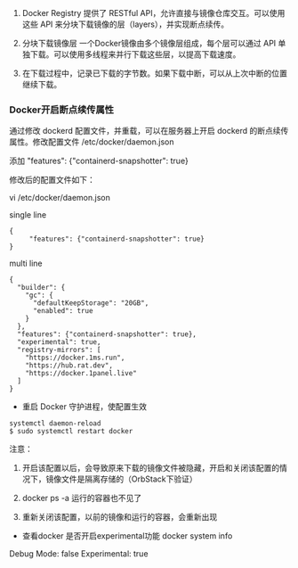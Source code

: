 1. Docker Registry 提供了 RESTful API，允许直接与镜像仓库交互。可以使用这些 API 来分块下载镜像的层（layers），并实现断点续传。

2. 分块下载镜像层
一个Docker镜像由多个镜像层组成，每个层可以通过 API 单独下载。可以使用多线程来并行下载这些层，以提高下载速度。

3. 在下载过程中，记录已下载的字节数。如果下载中断，可以从上次中断的位置继续下载。

### Docker开启断点续传属性
通过修改 dockerd 配置文件，并重载，可以在服务器上开启 dockerd 的断点续传属性。修改配置文件 /etc/docker/daemon.json

添加 "features": {"containerd-snapshotter": true}

修改后的配置文件如下：

vi /etc/docker/daemon.json

single line
~~~
{
     "features": {"containerd-snapshotter": true}
}

~~~

multi line
~~~
{
  "builder": {
    "gc": {
      "defaultKeepStorage": "20GB",
      "enabled": true
    }
  },
  "features": {"containerd-snapshotter": true},
  "experimental": true,
  "registry-mirrors": [
    "https://docker.1ms.run",
    "https://hub.rat.dev",
    "https://docker.1panel.live"
  ]
}

~~~

- 重启 Docker 守护进程，使配置生效
~~~
systemctl daemon-reload
$ sudo systemctl restart docker
~~~

注意：

1. 开启该配置以后，会导致原来下载的镜像文件被隐藏，开启和关闭该配置的情况下，镜像文件是隔离存储的（OrbStack下验证）

2. docker ps -a 运行的容器也不见了

3. 重新关闭该配置，以前的镜像和运行的容器，会重新出现



- 查看docker 是否开启experimental功能
docker system info

Debug Mode: false
 Experimental: true
